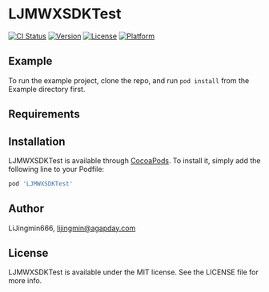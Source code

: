 # LJMWXSDKTest

[![CI Status](https://img.shields.io/travis/LiJingmin666/LJMWXSDKTest.svg?style=flat)](https://travis-ci.org/LiJingmin666/LJMWXSDKTest)
[![Version](https://img.shields.io/cocoapods/v/LJMWXSDKTest.svg?style=flat)](https://cocoapods.org/pods/LJMWXSDKTest)
[![License](https://img.shields.io/cocoapods/l/LJMWXSDKTest.svg?style=flat)](https://cocoapods.org/pods/LJMWXSDKTest)
[![Platform](https://img.shields.io/cocoapods/p/LJMWXSDKTest.svg?style=flat)](https://cocoapods.org/pods/LJMWXSDKTest)

## Example

To run the example project, clone the repo, and run `pod install` from the Example directory first.

## Requirements

## Installation

LJMWXSDKTest is available through [CocoaPods](https://cocoapods.org). To install
it, simply add the following line to your Podfile:

```ruby
pod 'LJMWXSDKTest'
```

## Author

LiJingmin666, lijingmin@agapday.com

## License

LJMWXSDKTest is available under the MIT license. See the LICENSE file for more info.
